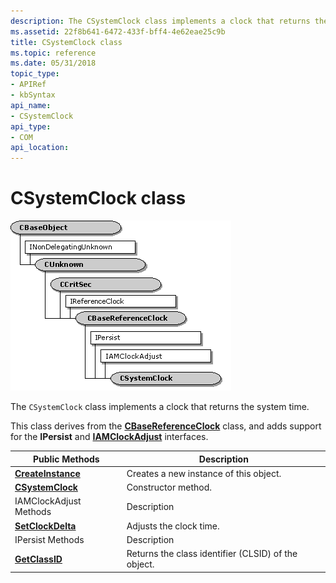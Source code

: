 ```yaml
---
description: The CSystemClock class implements a clock that returns the system time.
ms.assetid: 22f8b641-6472-433f-bff4-4e62eae25c9b
title: CSystemClock class
ms.topic: reference
ms.date: 05/31/2018
topic_type: 
- APIRef
- kbSyntax
api_name: 
- CSystemClock
api_type: 
- COM
api_location: 
---
```


# CSystemClock class

![csystemclock class hierarchy](images/sclock01.png)

The `CSystemClock` class implements a clock that returns the system time.

This class derives from the [**CBaseReferenceClock**](cbasereferenceclock.md) class, and adds support for the **IPersist** and [**IAMClockAdjust**](/windows/desktop/api/Strmif/nn-strmif-iamclockadjust) interfaces.



| Public Methods                                        | Description                                         |
|-------------------------------------------------------|-----------------------------------------------------|
| [**CreateInstance**](csystemclock-createinstance.md) | Creates a new instance of this object.              |
| [**CSystemClock**](csystemclock-csystemclock.md)     | Constructor method.                                 |
| IAMClockAdjust Methods                                | Description                                         |
| [**SetClockDelta**](csystemclock-setclockdelta.md)   | Adjusts the clock time.                             |
| IPersist Methods                                      | Description                                         |
| [**GetClassID**](csystemclock-getclassid.md)         | Returns the class identifier (CLSID) of the object. |



 

 

 



